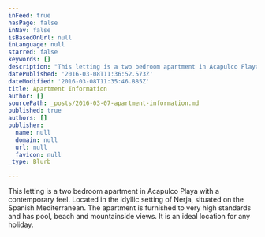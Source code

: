 ```yaml
---
inFeed: true
hasPage: false
inNav: false
isBasedOnUrl: null
inLanguage: null
starred: false
keywords: []
description: "This letting is a two bedroom apartment in Acapulco Playa with a\_contemporary feel. Located in the idyllic setting of Nerja, situated on the Spanish Mediterranean. The apartment is furnished to very high standards and has pool, beach and mountainside views. It is an ideal location for any holiday."
datePublished: '2016-03-08T11:36:52.573Z'
dateModified: '2016-03-08T11:35:46.885Z'
title: Apartment Information
author: []
sourcePath: _posts/2016-03-07-apartment-information.md
published: true
authors: []
publisher:
  name: null
  domain: null
  url: null
  favicon: null
_type: Blurb

---
```

This letting is a two bedroom apartment in Acapulco Playa with a contemporary feel. Located in the idyllic setting of Nerja, situated on the Spanish Mediterranean. The apartment is furnished to very high standards and has pool, beach and mountainside views. It is an ideal location for any holiday.